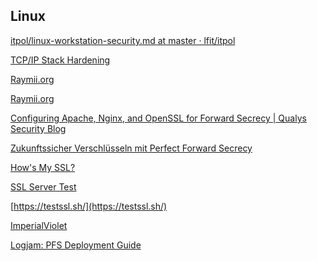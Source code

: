 
## Linux

[itpol/linux-workstation-security.md at master · lfit/itpol](https://github.com/lfit/itpol/blob/master/linux-workstation-security.md)

[TCP/IP Stack Hardening](https://cromwell-intl.com/cybersecurity/stack-hardening.html)

[](https://blog.cloudflare.com/ocsp-stapling-how-cloudflare-just-made-ssl-30/)

[Raymii.org](https://raymii.org/s/articles/HTTP_Public_Key_Pinning_Extension_HPKP.html)

[Raymii.org](https://raymii.org/s/articles/HTTP_Public_Key_Pinning_Extension_HPKP.html)

[Configuring Apache, Nginx, and OpenSSL for Forward Secrecy | Qualys Security Blog](https://community.qualys.com/blogs/securitylabs/2013/08/05/configuring-apache-nginx-and-openssl-for-forward-secrecy)

[Zukunftssicher Verschlüsseln mit Perfect Forward Secrecy](https://www.heise.de/security/artikel/Zukunftssicher-Verschluesseln-mit-Perfect-Forward-Secrecy-1923800.html)

[How's My SSL?](https://www.howsmyssl.com/)

[SSL Server Test](https://www.ssllabs.com/ssltest)

[https://testssl.sh/](https://testssl.sh/)

[ImperialViolet](https://www.imperialviolet.org/2010/06/25/overclocking-ssl.html)

[](https://insouciant.org/tech/ssl-performance-case-study/)

[Logjam: PFS Deployment Guide](https://weakdh.org/sysadmin.html)